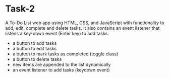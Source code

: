 # Task-2
A To-Do List web app using HTML, CSS, and JavaScript with functionality to add, edit, complete and delete tasks.  It also contains an event listener that listens a key-down event (Enter key) to add tasks.
- a button to add tasks
- a button to edit tasks
- a button to mark tasks as completed (toggle class)
- a button to delete tasks
- new items are appended to the list dynamically
- an event listener to add tasks (keydown event)
